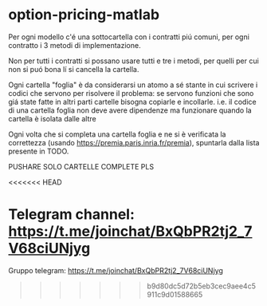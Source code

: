 # option-pricing-matlab

Per ogni modello c'é una sottocartella con i contratti piú comuni, per ogni contratto i 3 metodi di implementazione.

Non per tutti i contratti si possano usare tutti e tre i metodi, per quelli per cui non si puó bona lí si cancella la cartella.

Ogni cartella "foglia" è da considerarsi un atomo a sé stante in cui scrivere i codici che servono per risolvere il problema: se servono funzioni che sono giá state fatte in altri parti cartelle bisogna copiarle e incollarle.
i.e. il codice di una cartella foglia non deve avere dipendenze ma funzionare quando la cartella è isolata dalle altre

Ogni volta che si completa una cartella foglia e ne si è verificata la correttezza (usando https://premia.paris.inria.fr/premia), spuntarla dalla lista presente in TODO.

PUSHARE SOLO CARTELLE COMPLETE PLS

<<<<<<< HEAD

Telegram channel: https://t.me/joinchat/BxQbPR2tj2_7V68ciUNjyg
=======
Gruppo telegram: https://t.me/joinchat/BxQbPR2tj2_7V68ciUNjyg
>>>>>>> b9d80dc5d72b5eb3cec9aee4c5911c9d01588665
